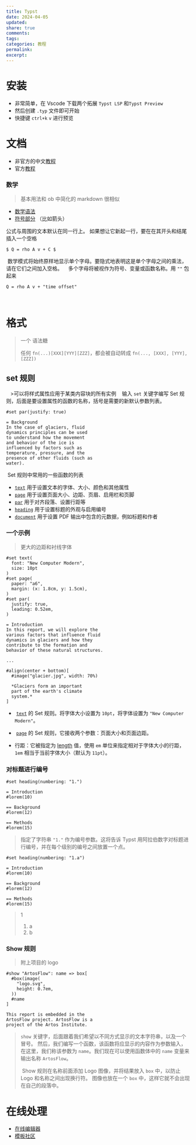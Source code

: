 ```yaml
---
title: Typst
date: 2024-04-05
updated: 
share: true
comments: 
tags: 
categories: 教程
permalink: 
excerpt: 
---
```

# 安装
- 非常简单，在 Vscode 下载两个拓展 `Typst LSP` 和`Typst Preview`
- 然后创建 `.typ` 文件即可开始
- 快捷键 `ctrl+k` `v` 进行预览

# 文档
- 非官方的中文[教程](https://typst-doc-cn.github.io/docs/tutorial/)
- 官方[教程](https://typst.app/docs/)

### 数学
>  基本用法和 ob 中简化的 markdown 很相似

-  [数学语法](https://typst-doc-cn.github.io/docs/reference/math/)
-  [符号部分](https://typst-doc-cn.github.io/docs/reference/symbols/sym/) （比如箭头） 

公式与周围的文本默认在同一行上。
如果想让它新起一行，要在在其开头和结尾插入一个空格
```
$ Q = rho A v + C $
```


 数学模式将始终原样地显示单个字母。要隐式地表明这是单个字母之间的乘法，请在它们之间加入空格。
 
 多个字母将被视作为符号、变量或函数名称。用 `""` 包起来
```
Q = rho A v + "time offset"
```
 
# 格式
>一个 语法糖
>
>任何 `fn(...)[XXX][YYY][ZZZ]`，都会被自动转成 `fn(..., [XXX], [YYY], [ZZZ])`


##  set 规则
  
 >可以将样式属性应用于某类内容块的所有实例
 
 输入 `set` 关键字编写 Set 规则，后面是要设置属性的函数的名称，括号是需要的新默认参数列表。
```
#set par(justify: true)

= Background
In the case of glaciers, fluid
dynamics principles can be used
to understand how the movement
and behavior of the ice is
influenced by factors such as
temperature, pressure, and the
presence of other fluids (such as
water).
```

 Set 规则中常用的一些函数的列表
- [`text`](https://typst-doc-cn.github.io/docs/reference/text/text/) 用于设置文本的字体、大小、颜色和其他属性
- [`page`](https://typst-doc-cn.github.io/docs/reference/layout/page/) 用于设置页面大小、边距、页眉、启用栏和页脚
- [`par`](https://typst-doc-cn.github.io/docs/reference/model/par/) 用于对齐段落、设置行距等
- [`heading`](https://typst-doc-cn.github.io/docs/reference/model/heading/) 用于设置标题的外观与启用编号
- [`document`](https://typst-doc-cn.github.io/docs/reference/model/document/) 用于设置 PDF 输出中包含的元数据，例如标题和作者

### 一个示例
>更大的边距和衬线字体

```
#set text(
  font: "New Computer Modern",
  size: 10pt
)
#set page(
  paper: "a6",
  margin: (x: 1.8cm, y: 1.5cm),
)
#set par(
  justify: true,
  leading: 0.52em,
)

= Introduction
In this report, we will explore the
various factors that influence fluid
dynamics in glaciers and how they
contribute to the formation and
behavior of these natural structures.

...

#align(center + bottom)[
  #image("glacier.jpg", width: 70%)

  *Glaciers form an important
  part of the earth's climate
  system.*
]
```

-  [`text`](https://typst-doc-cn.github.io/docs/reference/text/text/) 的 Set 规则。将字体大小设置为 `10pt`，将字体设置为 `"New Computer Modern"`。

-  [`page`](https://typst-doc-cn.github.io/docs/reference/layout/page/) 的 Set 规则，它接收两个参数：页面大小和页面边距。

- 行距：它被指定为 [length](https://typst-doc-cn.github.io/docs/reference/layout/length/) 值，使用 `em` 单位来指定相对于字体大小的行距，`1em` 相当于当前字体大小（默认为 `11pt`）。

### 对标题进行编号
```
#set heading(numbering: "1.")

= Introduction
#lorem(10)

== Background
#lorem(12)

== Methods
#lorem(15)
```

>指定了字符串 `"1."` 作为编号参数。这将告诉 Typst 用阿拉伯数字对标题进行编号，并在每个级别的编号之间放置一个点。

```
#set heading(numbering: "1.a")

= Introduction
#lorem(10)

== Background
#lorem(12)

== Methods
#lorem(15)
```

>1
>1. a
>1. b

### Show 规则
>附上项目的 logo
```
#show "ArtosFlow": name => box[
  #box(image(
    "logo.svg",
    height: 0.7em,
  ))
  #name
]

This report is embedded in the
ArtosFlow project. ArtosFlow is a
project of the Artos Institute.
```

> `show` 关键字，后面跟着我们希望以不同方式显示的文本字符串，以及一个冒号。
> 然后，我们编写一个函数，该函数将应显示的内容作为参数输入，在这里，我们称该参数为 `name`。我们现在可以使用函数体中的 `name` 变量来输出名称 `ArtosFlow`。
> 
>  Show 规则在名称前面添加 Logo 图像，并将结果放入 `box` 中，以防止 Logo 和名称之间出现换行符。 图像也放在一个 `box` 中，这样它就不会出现在自己的段落中。

# 在线处理
- [在线编辑器](https://typst.app/)
- [模板社区](https://typst.app/universe/search?kind=templates)